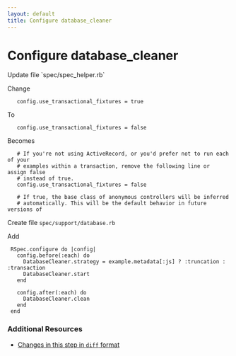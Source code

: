 ```yaml
---
layout: default
title: Configure database_cleaner
---
```


<h1 id="main">Configure database_cleaner</h1>
Update file `spec/spec_helper.rb`

Change
<pre><code>   config.use_transactional_fixtures = true</code></pre>


To
<pre><code>   config.use_transactional_fixtures = false</code></pre>


Becomes
<pre><code>   # If you&#39;re not using ActiveRecord, or you&#39;d prefer not to run each of your
   # examples within a transaction, remove the following line or assign false
   # instead of true.
   config.use_transactional_fixtures = false
&nbsp;
   # If true, the base class of anonymous controllers will be inferred
   # automatically. This will be the default behavior in future versions of
</code></pre>


Create file `spec/support/database.rb`

Add
<pre><code> RSpec.configure do |config|
   config.before(:each) do
     DatabaseCleaner.strategy = example.metadata[:js] ? :truncation : :transaction
     DatabaseCleaner.start
   end
&nbsp;
   config.after(:each) do
     DatabaseCleaner.clean
   end
 end</code></pre>



### Additional Resources

* [Changes in this step in `diff` format](https://github.com/software-academy/rails_getting_started_bdd/commit/0f51817fa1d075b5fee6c7acd4c444fe4982b5bb)

